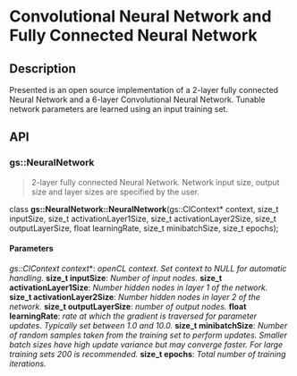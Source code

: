 # Convolutional Neural Network and Fully Connected Neural Network

## Description
Presented is an open source implementation of a 2-layer fully connected Neural Network and a 6-layer Convolutional Neural Network. Tunable network parameters are learned using an input training set.

## API

### gs::NeuralNetwork
> 2-layer fully connected Neural Network. Network input size, output size and layer sizes are specified by the user.

class **gs::NeuralNetwork::NeuralNetwork**(gs::ClContext* context, size_t inputSize, size_t activationLayer1Size, 
	size_t activationLayer2Size, size_t outputLayerSize, float learningRate, size_t minibatchSize, size_t epochs);

#### Parameters
**gs::ClContext* context**: *openCL context. Set context to NULL for automatic handling.*
**size_t inputSize**: *Number of input nodes.*
**size_t activationLayer1Size**: *Number hidden nodes in layer 1 of the network.*
**size_t activationLayer2Size**: *Number hidden nodes in layer 2 of the network.*
**size_t outputLayerSize**: *number of output nodes.*
**float learningRate**: *rate at which the gradient is traversed for parameter updates. Typically set between 1.0 and 10.0.*
**size_t minibatchSize**: *Number of random samples taken from the training set to perform updates. Smaller batch sizes have high update variance but may converge faster. For large training sets 200 is recommended.*
**size_t epochs**: *Total number of training iterations.*